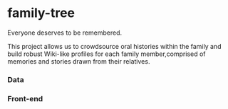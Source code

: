# family-tree
Everyone deserves to be remembered.


This project allows us to crowdsource oral histories within the family and build robust Wiki-like profiles for each family member,comprised of memories and stories drawn from their relatives.

### Data

### Front-end


